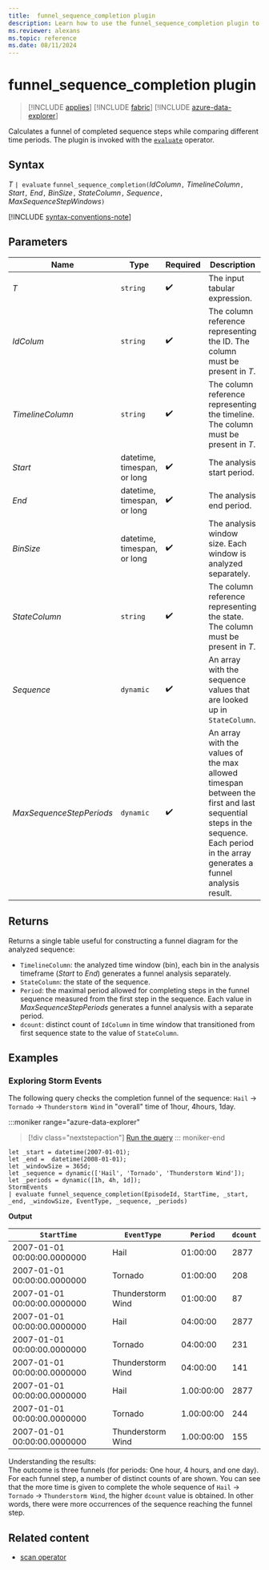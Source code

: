 ```yaml
---
title:  funnel_sequence_completion plugin
description: Learn how to use the funnel_sequence_completion plugin to calculate a funnel of completed sequence steps while comparing different time periods.
ms.reviewer: alexans
ms.topic: reference
ms.date: 08/11/2024
---
```

# funnel_sequence_completion plugin

> [!INCLUDE [applies](../includes/applies-to-version/applies.md)] [!INCLUDE [fabric](../includes/applies-to-version/fabric.md)] [!INCLUDE [azure-data-explorer](../includes/applies-to-version/azure-data-explorer.md)] 

Calculates a funnel of completed sequence steps while comparing different time periods. The plugin is invoked with the [`evaluate`](evaluate-operator.md) operator.

## Syntax

*T* `| evaluate` `funnel_sequence_completion(`*IdColumn*`,` *TimelineColumn*`,` *Start*`,` *End*`,` *BinSize*`,` *StateColumn*`,` *Sequence*`,` *MaxSequenceStepWindows*`)`

[!INCLUDE [syntax-conventions-note](../includes/syntax-conventions-note.md)]

## Parameters

| Name | Type | Required | Description |
|--|--|--|--|
| *T* | `string` |  :heavy_check_mark: | The input tabular expression. |
| *IdColum* | `string` |  :heavy_check_mark: | The column reference representing the ID. The column must be present in *T*.|
| *TimelineColumn* | `string` |  :heavy_check_mark: | The column reference representing the timeline. The column must be present in *T*.|
| *Start* | datetime, timespan, or long |  :heavy_check_mark: | The analysis start period.|
| *End* | datetime, timespan, or long |  :heavy_check_mark: | The analysis end period.|
| *BinSize* | datetime, timespan, or long |  :heavy_check_mark: | The analysis window size. Each window is analyzed separately.|
| *StateColumn* | `string` |  :heavy_check_mark: | The column reference representing the state. The column must be present in *T*.|
| *Sequence* | `dynamic` |  :heavy_check_mark: | An array with the sequence values that are looked up in `StateColumn`.|
| *MaxSequenceStepPeriods* | `dynamic` |  :heavy_check_mark: | An array with the values of the max allowed timespan between the first and last sequential steps in the sequence. Each period in the array generates a funnel analysis result.|

## Returns

Returns a single table useful for constructing a funnel diagram for the analyzed sequence:

* `TimelineColumn`: the analyzed time window (bin), each bin in the analysis timeframe (*Start* to *End*) generates a funnel analysis separately.
* `StateColumn`: the state of the sequence.
* `Period`: the maximal period allowed for completing steps in the funnel sequence measured from the first step in the sequence. Each value in *MaxSequenceStepPeriods* generates a funnel analysis with a separate period.
* `dcount`: distinct count of `IdColumn` in time window that transitioned from first sequence state to the value of `StateColumn`.

## Examples

### Exploring Storm Events

The following query checks the completion funnel of the sequence: `Hail` -> `Tornado` -> `Thunderstorm Wind`
in "overall" time of 1hour, 4hours, 1day.

:::moniker range="azure-data-explorer"
> [!div class="nextstepaction"]
> <a href="https://dataexplorer.azure.com/clusters/help/databases/Samples?query=H4sIAAAAAAAAA1WQywrCMBBF937F7FohQusbxKWg6xZciEjojBhIJzVJFcWPNylVFBIIw8nh3tHk4eS8tB7WgNKTVzWl4yxbjLI8nOFqoCNCjAH4I5b/xF0xmnuhnhTAyXyG/dzRtSWu4hQfLGtVpYdkK5VOBCSlsSzRdM9Ly0jWeWNr2AdZcvyoG7LKoPs15BcB03BzjFQRP21uxN4NXkA3qdsQFM4tM+lvglNl6iYIleF00yhnkHYooIjty1BK9JsQXV3xW0lAZy8fTUf1QvGNNnwDOQRUXkgBAAA=" target="_blank">Run the query</a>
::: moniker-end

```kusto
let _start = datetime(2007-01-01);
let _end =  datetime(2008-01-01);
let _windowSize = 365d;
let _sequence = dynamic(['Hail', 'Tornado', 'Thunderstorm Wind']);
let _periods = dynamic([1h, 4h, 1d]);
StormEvents
| evaluate funnel_sequence_completion(EpisodeId, StartTime, _start, _end, _windowSize, EventType, _sequence, _periods) 
```

**Output**

|`StartTime`|`EventType`|`Period`|`dcount`|
|---|---|---|---|
|2007-01-01 00:00:00.0000000|Hail|01:00:00|2877|
|2007-01-01 00:00:00.0000000|Tornado|01:00:00|208|
|2007-01-01 00:00:00.0000000|Thunderstorm Wind|01:00:00|87|
|2007-01-01 00:00:00.0000000|Hail|04:00:00|2877|
|2007-01-01 00:00:00.0000000|Tornado|04:00:00|231|
|2007-01-01 00:00:00.0000000|Thunderstorm Wind|04:00:00|141|
|2007-01-01 00:00:00.0000000|Hail|1.00:00:00|2877|
|2007-01-01 00:00:00.0000000|Tornado|1.00:00:00|244|
|2007-01-01 00:00:00.0000000|Thunderstorm Wind|1.00:00:00|155|

Understanding the results:  
The outcome is three funnels (for periods: One hour, 4 hours, and one day). For each funnel step, a number of distinct counts of  are shown. You can see that the more time is given to complete the whole sequence of `Hail` -> `Tornado` -> `Thunderstorm Wind`, the higher `dcount` value is obtained. In other words, there were more occurrences of the sequence reaching the funnel step.

## Related content

* [scan operator](scan-operator.md)
